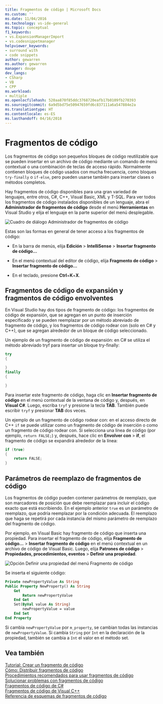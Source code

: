 ```yaml
---
title: Fragmentos de código | Microsoft Docs
ms.custom: ''
ms.date: 11/04/2016
ms.technology: vs-ide-general
ms.topic: conceptual
f1_keywords:
- vs.ExpansionManagerImport
- vs.codesnippetmanager
helpviewer_keywords:
- surround with
- code snippets
author: gewarren
ms.author: gewarren
manager: douge
dev_langs:
- CSharp
- VB
- CPP
ms.workload:
- multiple
ms.openlocfilehash: 520aa870f85ddc3768720eafb17b0109fb270393
ms.sourcegitcommit: 6a9d5bd75e50947659fd6c837111a6a547884e2a
ms.translationtype: HT
ms.contentlocale: es-ES
ms.lasthandoff: 04/16/2018
---
```

# <a name="code-snippets"></a>Fragmentos de código

Los fragmentos de código son pequeños bloques de código reutilizable que se pueden insertar en un archivo de código mediante un comando de menú contextual o una combinación de teclas de acceso rápido. Normalmente contienen bloques de código usados con mucha frecuencia, como bloques `try-finally` o `if-else`, pero pueden usarse también para insertar clases o métodos completos.

Hay fragmentos de código disponibles para una gran variedad de lenguajes, entre otros, C#, C++, Visual Basic, XML y T-SQL. Para ver todos los fragmentos de código instalados disponibles de un lenguaje, abra el **Administrador de fragmentos de código** desde el menú **Herramientas** en Visual Studio y elija el lenguaje en la parte superior del menú desplegable.

![Cuadro de diálogo Administrador de fragmentos de código](media/code-snippets-manager.png)

Estas son las formas en general de tener acceso a los fragmentos de código:

- En la barra de menús, elija **Edición** > **IntelliSense** > **Insertar fragmento de código...**

- En el menú contextual del editor de código, elija **Fragmento de código** > **Insertar fragmento de código...**

- En el teclado, presione **Ctrl**+**K**+**X**.

## <a name="expansion-snippets-and-surround-with-snippets"></a>Fragmentos de código de expansión y fragmentos de código envolventes

En Visual Studio hay dos tipos de fragmento de código: los fragmentos de código de expansión, que se agregan en un punto de inserción especificado y se pueden reemplazar por un método abreviado de fragmento de código, y los fragmentos de código rodear con (solo en C# y C++), que se agregan alrededor de un bloque de código seleccionado.

Un ejemplo de un fragmento de código de expansión: en C# se utiliza el método abreviado tryf para insertar un bloque try-finally:

```csharp
try
{

}
finally
{

}
```

Para insertar este fragmento de código, haga clic en **Insertar fragmento de código** en el menú contextual de la ventana de código y, después, en **Visual C#**. Luego, escriba `tryf` y presione la tecla **TAB**. También puede escribir `tryf` y presionar **TAB** dos veces.

Un ejemplo de un fragmento de código rodear con: en el acceso directo de C++ `if` se puede utilizar como un fragmento de código de inserción o como un fragmento de código rodear con. Si selecciona una línea de código (por ejemplo, `return FALSE;`) y, después, hace clic en **Envolver con** > **if**, el fragmento de código se expandirá alrededor de la línea:

```cpp
if (true)
{
    return FALSE;
}
```

## <a name="snippet-replacement-parameters"></a>Parámetros de reemplazo de fragmentos de código

Los fragmentos de código pueden contener parámetros de reemplazo, que son marcadores de posición que debe reemplazar para incluir el código exacto que está escribiendo. En el ejemplo anterior `true` es un parámetro de reemplazo, que podría reemplazar por la condición adecuada. El reemplazo que haga se repetirá por cada instancia del mismo parámetro de reemplazo del fragmento de código.

Por ejemplo, en Visual Basic hay fragmento de código que inserta una propiedad. Para insertar el fragmento de código, elija **Fragmento de código...** > **Insertar fragmento de código** en el menú contextual en un archivo de código de Visual Basic. Luego, elija **Patrones de código** > **Propiedades, procedimientos, eventos** > **Definir una propiedad**.

![Opción Definir una propiedad del menú Fragmento de código](media/code-snippets-vb-property.png)

Se inserta el siguiente código:

```vb
Private newPropertyValue As String
Public Property NewProperty() As String
    Get
        Return newPropertyValue
    End Get
    Set(ByVal value As String)
        newPropertyValue = value
    End Set
End Property
```

Si cambia `newPropertyValue` por `m_property`, se cambian todas las instancias de `newPropertyValue`. Si cambia `String` por `Int` en la declaración de la propiedad, también se cambia a `Int` el valor en el método set.

## <a name="see-also"></a>Vea también

[Tutorial: Crear un fragmento de código](../ide/walkthrough-creating-a-code-snippet.md)  
[Cómo: Distribuir fragmentos de código](../ide/how-to-distribute-code-snippets.md)  
[Procedimientos recomendados para usar fragmentos de código](../ide/best-practices-for-using-code-snippets.md)  
[Solucionar problemas con fragmentos de código](../ide/troubleshooting-snippets.md)  
[Fragmentos de código de C#](../ide/visual-csharp-code-snippets.md)  
[Fragmentos de código de Visual C++](../ide/visual-cpp-code-snippets.md)  
[Referencia de esquemas de fragmentos de código](../ide/code-snippets-schema-reference.md)